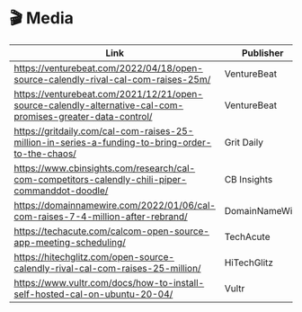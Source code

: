 # 🎬 Media

<table><thead><tr><th width="536">Link</th><th>Publisher</th></tr></thead><tbody><tr><td><a href="https://venturebeat.com/2022/04/18/open-source-calendly-rival-cal-com-raises-25m/">https://venturebeat.com/2022/04/18/open-source-calendly-rival-cal-com-raises-25m/</a></td><td>VentureBeat</td></tr><tr><td><a href="https://venturebeat.com/2021/12/21/open-source-calendly-alternative-cal-com-promises-greater-data-control/">https://venturebeat.com/2021/12/21/open-source-calendly-alternative-cal-com-promises-greater-data-control/</a></td><td>VentureBeat</td></tr><tr><td><a href="https://gritdaily.com/cal-com-raises-25-million-in-series-a-funding-to-bring-order-to-the-chaos/">https://gritdaily.com/cal-com-raises-25-million-in-series-a-funding-to-bring-order-to-the-chaos/</a></td><td>Grit Daily</td></tr><tr><td><a href="https://www.cbinsights.com/research/cal-com-competitors-calendly-chili-piper-commanddot-doodle/">https://www.cbinsights.com/research/cal-com-competitors-calendly-chili-piper-commanddot-doodle/</a></td><td>CB Insights</td></tr><tr><td><a href="https://domainnamewire.com/2022/01/06/cal-com-raises-7-4-million-after-rebrand/">https://domainnamewire.com/2022/01/06/cal-com-raises-7-4-million-after-rebrand/</a></td><td>DomainNameWire</td></tr><tr><td><a href="https://techacute.com/calcom-open-source-app-meeting-scheduling/">https://techacute.com/calcom-open-source-app-meeting-scheduling/</a></td><td>TechAcute</td></tr><tr><td><a href="https://hitechglitz.com/open-source-calendly-rival-cal-com-raises-25-million/">https://hitechglitz.com/open-source-calendly-rival-cal-com-raises-25-million/</a></td><td>HiTechGlitz</td></tr><tr><td><a href="https://www.vultr.com/docs/how-to-install-self-hosted-cal-on-ubuntu-20-04/">https://www.vultr.com/docs/how-to-install-self-hosted-cal-on-ubuntu-20-04/</a></td><td>Vultr</td></tr></tbody></table>
